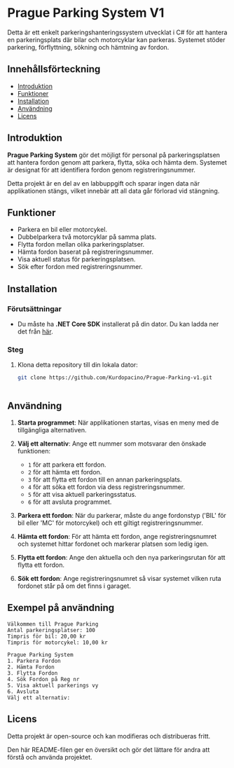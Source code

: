 # Prague Parking System V1

Detta är ett enkelt parkeringshanteringssystem utvecklat i C# för att hantera en parkeringsplats där bilar och motorcyklar kan parkeras. Systemet stöder parkering, förflyttning, sökning och hämtning av fordon.

## Innehållsförteckning
- [Introduktion](#introduktion)
- [Funktioner](#funktioner)
- [Installation](#installation)
- [Användning](#användning)
- [Licens](#licens)

## Introduktion

**Prague Parking System** gör det möjligt för personal på parkeringsplatsen att hantera fordon genom att parkera, flytta, söka och hämta dem. Systemet är designat för att identifiera fordon genom registreringsnummer.

Detta projekt är en del av en labbuppgift och sparar ingen data när applikationen stängs, vilket innebär att all data går förlorad vid stängning.

## Funktioner

- Parkera en bil eller motorcykel.
- Dubbelparkera två motorcyklar på samma plats.
- Flytta fordon mellan olika parkeringsplatser.
- Hämta fordon baserat på registreringsnummer.
- Visa aktuell status för parkeringsplatsen.
- Sök efter fordon med registreringsnummer.

## Installation

### Förutsättningar
- Du måste ha **.NET Core SDK** installerat på din dator. Du kan ladda ner det från [här](https://dotnet.microsoft.com/download/dotnet-core).

### Steg
1. Klona detta repository till din lokala dator:
   ```bash
   git clone https://github.com/Kurdopacino/Prague-Parking-v1.git



## Användning

1. **Starta programmet**: När applikationen startas, visas en meny med de tillgängliga alternativen.
2. **Välj ett alternativ**: 
Ange ett nummer som motsvarar den önskade funktionen:
   - `1` för att parkera ett fordon.
   - `2` för att hämta ett fordon.
   - `3` för att flytta ett fordon till en annan parkeringsplats.
   - `4` för att söka ett fordon via dess registreringsnummer.
   - `5` för att visa aktuell parkeringsstatus.
   - `6` för att avsluta programmet.

3. **Parkera ett fordon**: När du parkerar, måste du ange fordonstyp ('BIL' för bil eller 'MC' för motorcykel) och ett giltigt registreringsnummer.
4. **Hämta ett fordon**: För att hämta ett fordon, ange registreringsnumret och systemet hittar fordonet och markerar platsen som ledig igen.
5. **Flytta ett fordon**: Ange den aktuella och den nya parkeringsrutan för att flytta ett fordon.
6. **Sök ett fordon**: Ange registreringsnumret så visar systemet vilken ruta fordonet står på om det finns i garaget.

## Exempel på användning

```plaintext
Välkommen till Prague Parking
Antal parkeringsplatser: 100
Timpris för bil: 20,00 kr
Timpris för motorcykel: 10,00 kr

Prague Parking System
1. Parkera Fordon
2. Hämta Fordon
3. Flytta Fordon
4. Sök Fordon på Reg nr
5. Visa aktuell parkerings vy
6. Avsluta
Välj ett alternativ: 
```

## Licens
Detta projekt är open-source och kan modifieras och distribueras fritt.

Den här README-filen ger en översikt och gör det lättare för andra att förstå och använda projektet.

